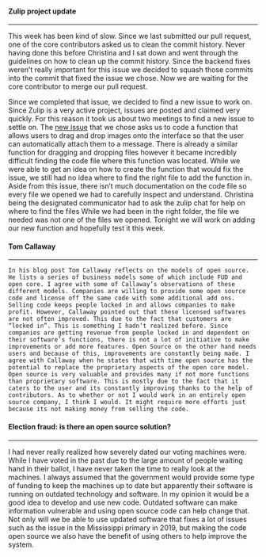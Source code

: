 #### Zulip project update
---  
This week has been kind of slow. Since we last submitted our pull request, one of the core contributors asked us to clean the commit history. Never having done this before Christina and I sat down and went through the guidelines on how to clean up the commit history. Since the backend fixes weren’t really important for this issue we decided to squash those commits into the commit that fixed the issue we chose. Now we are waiting for the core contributor to merge our pull request.   

 Since we completed that issue, we decided to find a new issue to work on. Since Zulip is a very active project, issues are posted and claimed very quickly. For this reason it took us about two meetings to find a new issue to settle on. The [new issue](https://github.com/zulip/zulip/issues/14579) that we chose asks us to code a function that allows users to drag and drop images onto the interface so that the user can automatically attach them to a message. There is already a similar function for dragging and dropping files however it became incredibly difficult finding the code file where this function was located. While we were able to get an idea on how to create the function that would fix the issue, we still had no idea where to find the right file to add the function in. Aside from this issue, there isn’t much documentation on the code file so every file we opened we had to carefully inspect and understand. Christina being the designated communicator had to ask the zulip chat for help on where to find the files While we had been in the right folder, the file we needed was not one of the files we opened. Tonight we will work on adding our new function and hopefully test it this week. 

#### Tom Callaway 
---
	In his blog post Tom Callaway reflects on the models of open source. He lists a series of business models some of which include FUD and open core. I agree with some of Callaway’s observations of these different models. Companies are willing to provide some open source code and license off the same code with some additional add ons. Selling code keeps people locked in and allows companies to make profit. However, Callaway pointed out that these licensed softwares are not often improved. This due to the fact that customers are “locked in”. This is something I hadn’t realized before. Since companies are getting revenue from people locked in and dependent on their software’s functions, there is not a lot of initiative to make improvements or add more features. Open Source on the other hand needs users and because of this, improvements are constantly being made. I agree with Callaway when he states that with time open source has the potential to replace the proprietary aspects of the open core model. Open source is very valuable and provides many if not more functions than proprietary software. This is mostly due to the fact that it caters to the user and its constantly improving thanks to the help of contributors. As to whether or not I would work in an entirely open source company, I think I would. It might require more efforts just because its not making money from selling the code. 

#### Election fraud: is there an open source solution? 
 ---

I had never really realized how severely dated our voting machines were. While I have voted in the past due to the large amount of people waiting hand in their ballot, I have never taken the time to really look at the machines.  I always assumed that the government would provide some type of funding to keep the machines up to date but apparently their software is running on outdated technology and software. In my opinion it would be a good idea to develop  and use new code. Outdated software can make information vulnerable and using open source code can help change that. Not only will we be able to use updated software that fixes a lot of issues such as the issue in the Mississippi primary in 2019, but making the code open source we also have the benefit of using others to help improve the system. 
